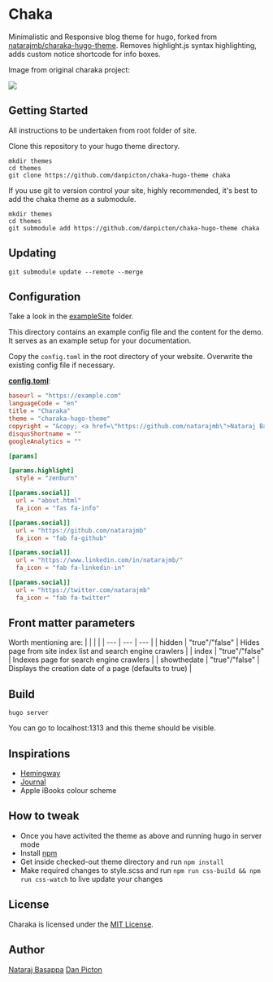 # Chaka

Minimalistic and Responsive blog theme for hugo, forked from [natarajmb/charaka-hugo-theme](https://github.com/natarajmb/charaka-hugo-theme). Removes highlight.js syntax highlighting, adds custom notice shortcode for info boxes. 

Image from original charaka project:
 
![](https://github.com/natarajmb/charaka-hugo-theme/blob/master/images/screenshot.png)

## Getting Started

All instructions to be undertaken from root folder of site.

Clone this repository to your hugo theme directory.

```
mkdir themes
cd themes
git clone https://github.com/danpicton/chaka-hugo-theme chaka
```

If you use git to version control your site, highly recommended, it's best to add the chaka theme as a submodule.

```
mkdir themes
cd themes
git submodule add https://github.com/danpicton/chaka-hugo-theme chaka
````

## Updating

```
git submodule update --remote --merge
```

## Configuration

Take a look in the [exampleSite](https://github.com/natarajmb/charaka-hugo-theme/tree/master/exampleSite) folder.

This directory contains an example config file and the content for the demo.
It serves as an example setup for your documentation.

Copy the `config.toml` in the root directory of your website. Overwrite the existing config file if necessary.

__[config.toml](https://github.com/natarajmb/charaka-hugo-theme/blob/master/exampleSite/config.toml)__:

```toml
baseurl = "https://example.com"
languageCode = "en"
title = "Charaka"
theme = "charaka-hugo-theme"
copyright = "&copy; <a href=\"https://github.com/natarajmb\">Nataraj Basappa</a> 2018"
disqusShortname = ""
googleAnalytics = ""

[params]

[params.highlight]
  style = "zenburn"

[[params.social]]
  url = "about.html"
  fa_icon = "fas fa-info" 

[[params.social]]
  url = "https://github.com/natarajmb"
  fa_icon = "fab fa-github"

[[params.social]]
  url = "https://www.linkedin.com/in/natarajmb/"
  fa_icon = "fab fa-linkedin-in"

[[params.social]]
  url = "https://twitter.com/natarajmb"
  fa_icon = "fab fa-twitter"
```

## Front matter parameters
Worth mentioning are:
| | | |
| --- | --- | --- |
| hidden | "true"/"false" | Hides page from site index list and search engine crawlers |
| index | "true"/"false" | Indexes page for search engine crawlers |
| showthedate | "true"/"false" | Displays the creation date of a page (defaults to true) |

## Build

```
hugo server
```

You can go to localhost:1313 and this theme should be visible.

## Inspirations
- [Hemingway](https://themes.gohugo.io/hemingway/)
- [Journal](https://themes.gohugo.io/hugo-journal/)
- Apple iBooks colour scheme

## How to tweak
- Once you have activited the theme as above and running hugo in server mode
- Install [npm](https://www.npmjs.com/get-npm)
- Get inside checked-out theme directory and run `npm install`
- Make required changes to style.scss and run `npm run css-build && npm run css-watch` to live update your changes

## License

Charaka is licensed under the [MIT License](LICENSE.md).

## Author

[Nataraj Basappa](https://github.com/natarajmb)
[Dan Picton](https://github.com/danpicton)
